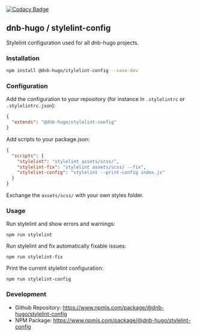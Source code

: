[![Codacy Badge](https://app.codacy.com/project/badge/Grade/52734e6cba244cf7b6286854b90f2a10)](https://www.codacy.com/gh/dnb-hugo/stylelint-config/dashboard)

## dnb-hugo / stylelint-config

Stylelint configuration used for all dnb-hugo projects.

### Installation

```bash
npm install @dnb-hugo/stylelint-config --save-dev
```

### Configuration

Add the configuration to your repository (for instance in `.stylelintrc` or `.stylelintrc.json`):

```json
{
  "extends": "@dnb-hugo/stylelint-config"
}
```

Add scripts to your package.json:

```json
{
  "scripts": {
    "stylelint": "stylelint assets/scss/",
    "stylelint-fix": "stylelint assets/scss/ --fix",
    "stylelint-config": "stylelint --print-config index.js"
  }
}
```

Exchange the `assets/scss/` with your own styles folder.

### Usage

Run stylelint and show errors and warnings:

```shell
npm run stylelint
```

Run stylelint and fix automatically fixable issues:

```shell
npm run stylelint-fix
```

Print the current stylelint configuration:

```shell
npm run stylelint-config
```

### Development

- Github Repository: https://www.npmjs.com/package/@dnb-hugo/stylelint-config
- NPM Package: https://www.npmjs.com/package/@dnb-hugo/stylelint-config
